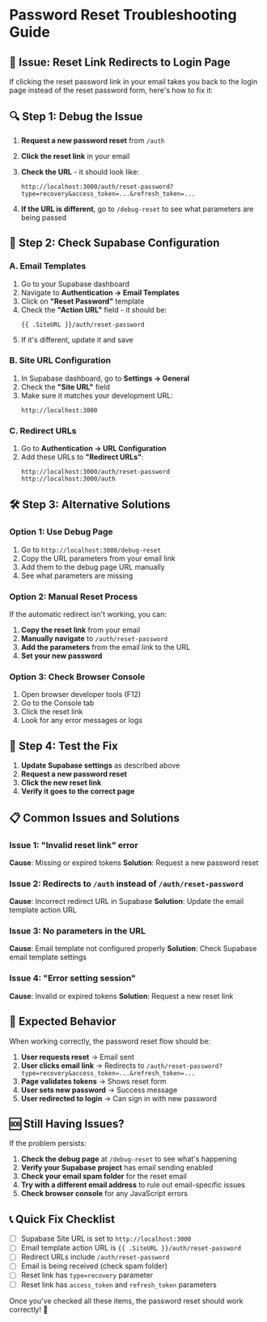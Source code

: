 # Password Reset Troubleshooting Guide

## 🚨 Issue: Reset Link Redirects to Login Page

If clicking the reset password link in your email takes you back to the login page instead of the reset password form, here's how to fix it:

## 🔍 Step 1: Debug the Issue

1. **Request a new password reset** from `/auth`
2. **Click the reset link** in your email
3. **Check the URL** - it should look like:
   ```
   http://localhost:3000/auth/reset-password?type=recovery&access_token=...&refresh_token=...
   ```

4. **If the URL is different**, go to `/debug-reset` to see what parameters are being passed

## 🔧 Step 2: Check Supabase Configuration

### A. Email Templates
1. Go to your Supabase dashboard
2. Navigate to **Authentication → Email Templates**
3. Click on **"Reset Password"** template
4. Check the **"Action URL"** field - it should be:
   ```
   {{ .SiteURL }}/auth/reset-password
   ```
5. If it's different, update it and save

### B. Site URL Configuration
1. In Supabase dashboard, go to **Settings → General**
2. Check the **"Site URL"** field
3. Make sure it matches your development URL:
   ```
   http://localhost:3000
   ```

### C. Redirect URLs
1. Go to **Authentication → URL Configuration**
2. Add these URLs to **"Redirect URLs"**:
   ```
   http://localhost:3000/auth/reset-password
   http://localhost:3000/auth
   ```

## 🛠️ Step 3: Alternative Solutions

### Option 1: Use Debug Page
1. Go to `http://localhost:3000/debug-reset`
2. Copy the URL parameters from your email link
3. Add them to the debug page URL manually
4. See what parameters are missing

### Option 2: Manual Reset Process
If the automatic redirect isn't working, you can:

1. **Copy the reset link** from your email
2. **Manually navigate** to `/auth/reset-password`
3. **Add the parameters** from the email link to the URL
4. **Set your new password**

### Option 3: Check Browser Console
1. Open browser developer tools (F12)
2. Go to the Console tab
3. Click the reset link
4. Look for any error messages or logs

## 🔄 Step 4: Test the Fix

1. **Update Supabase settings** as described above
2. **Request a new password reset**
3. **Click the new reset link**
4. **Verify it goes to the correct page**

## 📋 Common Issues and Solutions

### Issue 1: "Invalid reset link" error
**Cause**: Missing or expired tokens
**Solution**: Request a new password reset

### Issue 2: Redirects to `/auth` instead of `/auth/reset-password`
**Cause**: Incorrect redirect URL in Supabase
**Solution**: Update the email template action URL

### Issue 3: No parameters in the URL
**Cause**: Email template not configured properly
**Solution**: Check Supabase email template settings

### Issue 4: "Error setting session"
**Cause**: Invalid or expired tokens
**Solution**: Request a new reset link

## 🎯 Expected Behavior

When working correctly, the password reset flow should be:

1. **User requests reset** → Email sent
2. **User clicks email link** → Redirects to `/auth/reset-password?type=recovery&access_token=...&refresh_token=...`
3. **Page validates tokens** → Shows reset form
4. **User sets new password** → Success message
5. **User redirected to login** → Can sign in with new password

## 🆘 Still Having Issues?

If the problem persists:

1. **Check the debug page** at `/debug-reset` to see what's happening
2. **Verify your Supabase project** has email sending enabled
3. **Check your email spam folder** for the reset email
4. **Try with a different email address** to rule out email-specific issues
5. **Check browser console** for any JavaScript errors

## 📞 Quick Fix Checklist

- [ ] Supabase Site URL is set to `http://localhost:3000`
- [ ] Email template action URL is `{{ .SiteURL }}/auth/reset-password`
- [ ] Redirect URLs include `/auth/reset-password`
- [ ] Email is being received (check spam folder)
- [ ] Reset link has `type=recovery` parameter
- [ ] Reset link has `access_token` and `refresh_token` parameters

Once you've checked all these items, the password reset should work correctly! 🎉 